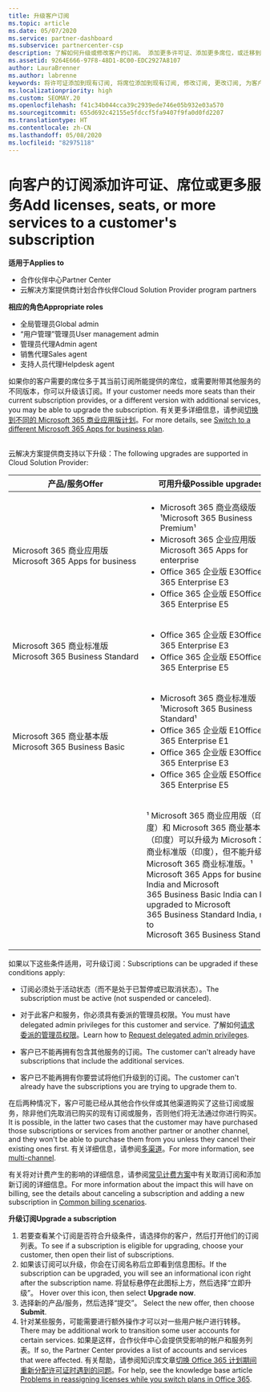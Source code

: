 ```yaml
---
title: 升级客户订阅
ms.topic: article
ms.date: 05/07/2020
ms.service: partner-dashboard
ms.subservice: partnercenter-csp
description: 了解如何升级或修改客户的订阅。 添加更多许可证、添加更多席位，或迁移到具有更多服务的不同版本。
ms.assetid: 9264E666-97F8-48D1-8C00-EDC2927A8107
author: LauraBrenner
ms.author: labrenne
keywords: 将许可证添加到现有订阅, 将席位添加到现有订阅, 修改订阅, 更改订阅, 为客户购买更多许可证
ms.localizationpriority: high
ms.custom: SEOMAY.20
ms.openlocfilehash: f41c34b044cca39c2939ede746e05b932e03a570
ms.sourcegitcommit: 655d692c42155e5fdccf5fa9407f9fa0d0fd2207
ms.translationtype: HT
ms.contentlocale: zh-CN
ms.lasthandoff: 05/08/2020
ms.locfileid: "82975118"
---
```

# <a name="add-licenses-seats-or-more-services-to-a-customers-subscription"></a><span data-ttu-id="96070-105">向客户的订阅添加许可证、席位或更多服务</span><span class="sxs-lookup"><span data-stu-id="96070-105">Add licenses, seats, or more services to a customer's subscription</span></span>

<span data-ttu-id="96070-106">**适用于**</span><span class="sxs-lookup"><span data-stu-id="96070-106">**Applies to**</span></span>

- <span data-ttu-id="96070-107">合作伙伴中心</span><span class="sxs-lookup"><span data-stu-id="96070-107">Partner Center</span></span>
- <span data-ttu-id="96070-108">云解决方案提供商计划合作伙伴</span><span class="sxs-lookup"><span data-stu-id="96070-108">Cloud Solution Provider program partners</span></span>

<span data-ttu-id="96070-109">**相应的角色**</span><span class="sxs-lookup"><span data-stu-id="96070-109">**Appropriate roles**</span></span>

- <span data-ttu-id="96070-110">全局管理员</span><span class="sxs-lookup"><span data-stu-id="96070-110">Global admin</span></span>
- <span data-ttu-id="96070-111">“用户管理”管理员</span><span class="sxs-lookup"><span data-stu-id="96070-111">User management admin</span></span>
- <span data-ttu-id="96070-112">管理员代理</span><span class="sxs-lookup"><span data-stu-id="96070-112">Admin agent</span></span>
- <span data-ttu-id="96070-113">销售代理</span><span class="sxs-lookup"><span data-stu-id="96070-113">Sales agent</span></span>
- <span data-ttu-id="96070-114">支持人员代理</span><span class="sxs-lookup"><span data-stu-id="96070-114">Helpdesk agent</span></span>

<span data-ttu-id="96070-115">如果你的客户需要的席位多于其当前订阅所能提供的席位，或需要附带其他服务的不同版本，你可以升级该订阅。</span><span class="sxs-lookup"><span data-stu-id="96070-115">If your customer needs more seats than their current subscription provides, or a different version with additional services, you may be able to upgrade the subscription.</span></span> <span data-ttu-id="96070-116">有关更多详细信息，请参阅[切换到不同的 Microsoft 365 商业应用版计划](https://go.microsoft.com/fwlink/p/?LinkId=723577)。</span><span class="sxs-lookup"><span data-stu-id="96070-116">For more details, see [Switch to a different Microsoft 365 Apps for business plan](https://go.microsoft.com/fwlink/p/?LinkId=723577).</span></span>

## <a href="" id="upgradesubscription"></a>


<span data-ttu-id="96070-117">云解决方案提供商支持以下升级：</span><span class="sxs-lookup"><span data-stu-id="96070-117">The following upgrades are supported in Cloud Solution Provider:</span></span>

<table>
<colgroup>
<col width="50%" />
<col width="50%" />
</colgroup>
<thead>
<tr class="header">
<th><span data-ttu-id="96070-118">产品/服务</span><span class="sxs-lookup"><span data-stu-id="96070-118">Offer</span></span></th>
<th><span data-ttu-id="96070-119">可用升级</span><span class="sxs-lookup"><span data-stu-id="96070-119">Possible upgrades</span></span></th>
</tr>
</thead>
<tbody>
<tr class="odd">
<td><span data-ttu-id="96070-120">Microsoft 365 商业应用版</span><span class="sxs-lookup"><span data-stu-id="96070-120">Microsoft 365 Apps for business</span></span></td>
<td><ul>
<li><span data-ttu-id="96070-121">Microsoft 365 商业高级版¹</span><span class="sxs-lookup"><span data-stu-id="96070-121">Microsoft 365 Business Premium¹</span></span></li>
<li><span data-ttu-id="96070-122">Microsoft 365 企业应用版</span><span class="sxs-lookup"><span data-stu-id="96070-122">Microsoft 365 Apps for enterprise</span></span></li>
<li><span data-ttu-id="96070-123">Office 365 企业版 E3</span><span class="sxs-lookup"><span data-stu-id="96070-123">Office 365 Enterprise E3</span></span></li>
<li><span data-ttu-id="96070-124">Office 365 企业版 E5</span><span class="sxs-lookup"><span data-stu-id="96070-124">Office 365 Enterprise E5</span></span></li>
</ul></td>
</tr>
<tr class="even">
<td><span data-ttu-id="96070-125">Microsoft 365 商业标准版</span><span class="sxs-lookup"><span data-stu-id="96070-125">Microsoft 365 Business Standard</span></span></td>
<td><ul>
<li><span data-ttu-id="96070-126">Office 365 企业版 E3</span><span class="sxs-lookup"><span data-stu-id="96070-126">Office 365 Enterprise E3</span></span></li>
<li><span data-ttu-id="96070-127">Office 365 企业版 E5</span><span class="sxs-lookup"><span data-stu-id="96070-127">Office 365 Enterprise E5</span></span></li>
</ul></td>
</tr>
<tr class="odd">
<td><span data-ttu-id="96070-128">Microsoft 365 商业基本版</span><span class="sxs-lookup"><span data-stu-id="96070-128">Microsoft 365 Business Basic</span></span></td>
<td><ul>
<li><span data-ttu-id="96070-129">Microsoft 365 商业标准版¹</span><span class="sxs-lookup"><span data-stu-id="96070-129">Microsoft 365 Business Standard¹</span></span></li>
<li><span data-ttu-id="96070-130">Office 365 企业版 E1</span><span class="sxs-lookup"><span data-stu-id="96070-130">Office 365 Enterprise E1</span></span></li>
<li><span data-ttu-id="96070-131">Office 365 企业版 E3</span><span class="sxs-lookup"><span data-stu-id="96070-131">Office 365 Enterprise E3</span></span></li>
<li><span data-ttu-id="96070-132">Office 365 企业版 E5</span><span class="sxs-lookup"><span data-stu-id="96070-132">Office 365 Enterprise E5</span></span></li>
</ul></td>
</tr>
<tr class="even">
<td></td>
<td><p><span data-ttu-id="96070-133">¹ Microsoft 365 商业应用版（印度）和 Microsoft 365 商业基本版（印度）可以升级为 Microsoft 365 商业标准版（印度），但不能升级为 Microsoft 365 商业标准版。</span><span class="sxs-lookup"><span data-stu-id="96070-133">¹ Microsoft 365 Apps for business India and Microsoft 365 Business Basic India can be upgraded to Microsoft 365 Business Standard India, not to Microsoft 365 Business Standard.</span></span></p></td>
</tr>
</tbody>
</table>

<span data-ttu-id="96070-134">如果以下这些条件适用，可升级订阅：</span><span class="sxs-lookup"><span data-stu-id="96070-134">Subscriptions can be upgraded if these conditions apply:</span></span>

-   <span data-ttu-id="96070-135">订阅必须处于活动状态（而不是处于已暂停或已取消状态）。</span><span class="sxs-lookup"><span data-stu-id="96070-135">The subscription must be active (not suspended or canceled).</span></span>

-   <span data-ttu-id="96070-136">对于此客户和服务，你必须具有委派的管理员权限。</span><span class="sxs-lookup"><span data-stu-id="96070-136">You must have delegated admin privileges for this customer and service.</span></span> <span data-ttu-id="96070-137">了解如何[请求委派的管理员权限](request-a-relationship-with-a-customer.md)。</span><span class="sxs-lookup"><span data-stu-id="96070-137">Learn how to [Request delegated admin privileges](request-a-relationship-with-a-customer.md).</span></span>

-   <span data-ttu-id="96070-138">客户已不能再拥有包含其他服务的订阅。</span><span class="sxs-lookup"><span data-stu-id="96070-138">The customer can't already have subscriptions that include the additional services.</span></span>

-   <span data-ttu-id="96070-139">客户已不能再拥有你要尝试将他们升级到的订阅。</span><span class="sxs-lookup"><span data-stu-id="96070-139">The customer can't already have the subscriptions you are trying to upgrade them to.</span></span>

<span data-ttu-id="96070-140">在后两种情况下，客户可能已经从其他合作伙伴或其他渠道购买了这些订阅或服务，除非他们先取消已购买的现有订阅或服务，否则他们将无法通过你进行购买。</span><span class="sxs-lookup"><span data-stu-id="96070-140">It is possible, in the latter two cases that the customer may have purchased those subscriptions or services from another partner or another channel, and they won't be able to purchase them from you unless they cancel their existing ones first.</span></span> <span data-ttu-id="96070-141">有关详细信息，请参阅[多渠道](multichannel.md)。</span><span class="sxs-lookup"><span data-stu-id="96070-141">For more information, see [multi-channel](multichannel.md).</span></span>

<span data-ttu-id="96070-142">有关将对计费产生的影响的详细信息，请参阅[常见计费方案](common-billing-scenarios.md)中有关取消订阅和添加新订阅的详细信息。</span><span class="sxs-lookup"><span data-stu-id="96070-142">For more information about the impact this will have on billing, see the details about canceling a subscription and adding a new subscription in [Common billing scenarios](common-billing-scenarios.md).</span></span>

<span data-ttu-id="96070-143">**升级订阅**</span><span class="sxs-lookup"><span data-stu-id="96070-143">**Upgrade a subscription**</span></span>

1.  <span data-ttu-id="96070-144">若要查看某个订阅是否符合升级条件，请选择你的客户，然后打开他们的订阅列表。</span><span class="sxs-lookup"><span data-stu-id="96070-144">To see if a subscription is eligible for upgrading, choose your customer, then open their list of subscriptions.</span></span>
2.  <span data-ttu-id="96070-145">如果该订阅可以升级，你会在订阅名称后立即看到信息图标。</span><span class="sxs-lookup"><span data-stu-id="96070-145">If the subscription can be upgraded, you will see an informational icon right after the subscription name.</span></span> <span data-ttu-id="96070-146">将鼠标悬停在此图标上方，然后选择“立即升级”。 </span><span class="sxs-lookup"><span data-stu-id="96070-146">Hover over this icon, then select **Upgrade now**.</span></span>
3.  <span data-ttu-id="96070-147">选择新的产品/服务，然后选择“提交”。 </span><span class="sxs-lookup"><span data-stu-id="96070-147">Select the new offer, then choose **Submit**.</span></span>
4.  <span data-ttu-id="96070-148">针对某些服务，可能需要进行额外操作才可以对一些用户帐户进行转移。</span><span class="sxs-lookup"><span data-stu-id="96070-148">There may be additional work to transition some user accounts for certain services.</span></span> <span data-ttu-id="96070-149">如果是这样，合作伙伴中心会提供受影响的帐户和服务列表。</span><span class="sxs-lookup"><span data-stu-id="96070-149">If so, the Partner Center provides a list of accounts and services that were affected.</span></span> <span data-ttu-id="96070-150">有关帮助，请参阅知识库文章[切换 Office 365 计划期间重新分配许可证时遇到的问题](https://go.microsoft.com/fwlink/p/?LinkId=723576)。</span><span class="sxs-lookup"><span data-stu-id="96070-150">For help, see the knowledge base article [Problems in reassigning licenses while you switch plans in Office 365](https://go.microsoft.com/fwlink/p/?LinkId=723576).</span></span>

 

 



